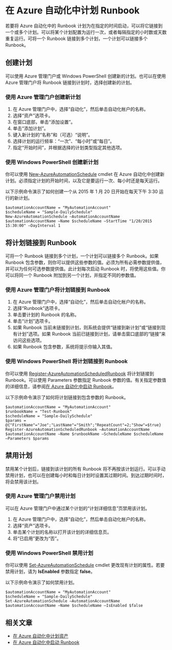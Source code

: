 <properties 
   pageTitle="在 Azure Automation 中计划 Runbook"
   description="介绍如何在 Azure Automation 中创建一个计划，以便在特定的时间或按重复计划自动启动 Runbook。"
   services="automation"
   documentationCenter=""
   authors="bwren"
   manager="stevenka"
   editor="tysonn" />
<tags
	ms.service="automation"
	ms.date="02/03/2016"
	wacn.date="06/29/2016"/>

# 在 Azure 自动化中计划 Runbook

若要将 Azure 自动化中的 Runbook 计划为在指定的时间启动，可以将它链接到一个或多个计划。可以将某个计划配置为运行一次，或者每隔指定的小时数或天数重复运行。可将一个 Runbook 链接到多个计划，一个计划可以链接多个 Runbook。

## 创建计划

可以使用 Azure 管理门户或 Windows PowerShell 创建新的计划。也可以在使用 Azure 管理门户将 Runbook 链接到计划时，选择创建新的计划。

### 使用 Azure 管理门户创建新计划

1. 在 Azure 管理门户中，选择“自动化”，然后单击自动化帐户的名称。
1. 选择“资产”选项卡。
1. 在窗口底部，单击“添加设置”。
1. 单击“添加计划”。
1. 键入新计划的“名称”和（可选）“说明”。
1. 选择计划的运行频率：“一次”、“每小时”或“每日”。
1. 指定“开始时间”，并根据选择的计划类型指定其他选项。

### 使用 Windows PowerShell 创建新计划

你可以使用 [New-AzureAutomationSchedule](http://msdn.microsoft.com/zh-cn/library/azure/dn690271.aspx) cmdlet 在 Azure 自动化中创建新计划。必须指定计划的开始时间，以及它是要运行一次、每小时还是每天运行。

以下示例命令演示了如何创建一个从 2015 年 1 月 20 日开始在每天下午 3:30 运行的新计划。

	$automationAccountName = "MyAutomationAccount"
	$scheduleName = "Sample-DailySchedule"
	New-AzureAutomationSchedule –AutomationAccountName $automationAccountName –Name $scheduleName –StartTime "1/20/2015 15:30:00" –DayInterval 1

## 将计划链接到 Runbook

可将一个 Runbook 链接到多个计划，一个计划可以链接多个 Runbook。如果 Runbook 包含参数，则你可以提供这些参数的值。必须为所有必需参数提供值，并可以为任何可选参数提供值。此计划每次启动 Runbook 时，将使用这些值。你可以将同一个 Runbook 附加到另一个计划，并指定不同的参数值。

### 使用 Azure 管理门户将计划链接到 Runbook

1. 在 Azure 管理门户中，选择“自动化”，然后单击自动化帐户的名称。
1. 选择“Runbook”选项卡。
1. 单击要计划的 Runbook 的名称。
1. 单击“计划”选项卡。
2. 如果 Runbook 当前未链接到计划，则系统会提供“链接到新计划”或“链接到现有计划”选项。如果 Runbook 当前已链接到计划，请单击窗口底部的“链接”来访问这些选项。
1. 如果 Runbook 包含参数，系统将提示你输入其值。  

### 使用 Windows PowerShell 将计划链接到 Runbook

你可以使用 [Register-AzureAutomationScheduledRunbook](http://msdn.microsoft.com/zh-cn/library/azure/dn690265.aspx) 将计划链接到 Runbook。可以使用 Parameters 参数指定 Runbook 参数的值。有关指定参数值的详细信息，请参阅[在 Azure 自动化中启动 Runbook](/documentation/articles/automation-starting-a-runbook)。

以下示例命令演示了如何将计划链接到包含参数的 Runbook。

	$automationAccountName = "MyAutomationAccount"
	$runbookName = "Test-Runbook"
	$scheduleName = "Sample-DailySchedule"
	$params = @{"FirstName"="Joe";"LastName"="Smith";"RepeatCount"=2;"Show"=$true}
	Register-AzureAutomationScheduledRunbook –AutomationAccountName $automationAccountName –Name $runbookName –ScheduleName $scheduleName –Parameters $params

## 禁用计划

禁用某个计划后，链接到该计划的所有 Runbook 将不再按该计划运行。可以手动禁用计划，也可以在创建每小时和每日计划时设置其过期时间。到达过期时间时，将会禁用该计划。

### 使用 Azure 管理门户禁用计划

可以在 Azure 管理门户中通过某个计划的“计划详细信息”页禁用该计划。

1. 在 Azure 管理门户中，选择“自动化”，然后单击自动化帐户的名称。
1. 选择“资产”选项卡。
1. 单击某个计划的名称以打开该计划的详细信息页。
2. 将“已启用”更改为“否”。

### 使用 Windows PowerShell 禁用计划

你可以使用 [Set-AzureAutomationSchedule](http://msdn.microsoft.com/zh-cn/library/azure/dn690270.aspx) cmdlet 更改现有计划的属性。若要禁用计划，请为 **IsEnabled** 参数指定 **false**。

以下示例命令演示了如何禁用计划。

	$automationAccountName = "MyAutomationAccount"
	$scheduleName = "Sample-DailySchedule"
	Set-AzureAutomationSchedule –AutomationAccountName $automationAccountName –Name $scheduleName –IsEnabled $false

## 相关文章

- [在 Azure 自动化中计划资产](/documentation/articles/automation-schedules)
- [在 Azure 自动化中启动 Runbook](/documentation/articles/automation-starting-a-runbook) 

<!---HONumber=79-->